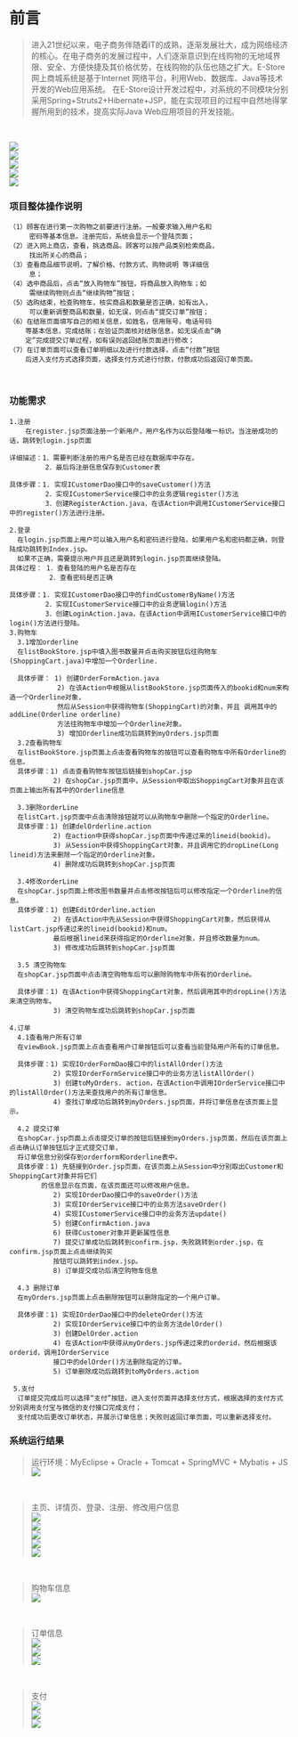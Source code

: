 # 前言
>进入21世纪以来，电子商务伴随着IT的成熟，逐渐发展壮大，成为网络经济的核心。在电子商务的发展过程中，人们逐渐意识到在线购物的无地域界限、安全、方便快捷及其价格优势，在线购物的队伍也随之扩大。E-Store网上商城系统是基于Internet 网络平台，利用Web、数据库、Java等技术开发的Web应用系统。 在E-Store设计开发过程中，对系统的不同模块分别采用Spring+Struts2+Hibernate+JSP，能在实现项目的过程中自然地得掌握所用到的技术，提高实际Java Web应用项目的开发技能。

<br>

![](https://github.com/MoDann/image/blob/master/estore/design/%E5%9B%BE%E7%89%8726.png) <br>
![](https://github.com/MoDann/image/blob/master/estore/design/%E5%9B%BE%E7%89%8727.png) <br>
![](https://github.com/MoDann/image/blob/master/estore/design/%E5%9B%BE%E7%89%8728.png) <br>
![](https://github.com/MoDann/image/blob/master/estore/design/%E5%9B%BE%E7%89%8729.png) <br>
![](https://github.com/MoDann/image/blob/master/estore/design/%E5%9B%BE%E7%89%8730.png) <br>

### 项目整体操作说明 

    （1）顾客在进行第一次购物之前要进行注册。一般要求输入用户名和
         密码等基本信息。注册完后，系统会显示一个登陆页面； 
    （2）进入网上商店，查看，挑选商品。顾客可以按产品类别检索商品，
         找出所关心的商品；  
    （3）查看商品细节说明，了解价格、付款方式、购物说明 等详细信
         息；
    （4）选中商品后，点击“放入购物车”按钮，将商品放入购物车；如
         需继续购物则点击“继续购物”按钮；  
    （5）选购结束，检查购物车，核实商品和数量是否正确，如有出入，
         可以重新调整商品和数量，如无误，则点击“提交订单”按钮；  
    （6）在结账页面填写自己的相关信息，如姓名，信用账号，电话号码
        等基本信息，完成结账；在验证页面核对结账信息，如无误点击“确
        定”完成提交订单过程，如有误则返回结账页面进行修改；
    （7）在订单页面可以查看订单明细以及进行付款选择，点击“付款”按钮
        后进入支付方式选择页面，选择支付方式进行付款，付款成功后返回订单页面。

<br>

### 功能需求

    1.注册
        在register.jsp页面注册一个新用户，用户名作为以后登陆唯一标识。当注册成功的话，跳转到login.jsp页面

    详细描述：1．需要判断注册的用户名是否已经在数据库中存在。
             2．最后将注册信息保存到Customer表

    具体步骤：1. 实现ICustomerDao接口中的saveCustomer()方法
             2．实现ICustomerService接口中的业务逻辑register()方法
             3．创建RegisterAction.java，在该Action中调用ICustomerService接口中的register()方法进行注册。

    2.登录
      在login.jsp页面上用户可以输入用户名和密码进行登陆，如果用户名和密码都正确，则登陆成功跳转到Index.jsp。
      如果不正确，需要提示用户并且还是跳转到login.jsp页面继续登陆。
    具体过程： 1．查看登陆的用户名是否存在
              2．查看密码是否正确

    具体步骤：1. 实现ICustomerDao接口中的findCustomerByName()方法
             2．实现ICustomerService接口中的业务逻辑login()方法
             3．创建LoginAction.java，在该Action中调用ICustomerService接口中的login()方法进行登陆。
    3.购物车
      3.1增加orderline
      在listBookStore.jsp中填入图书数量并点击购买按钮后往购物车(ShoppingCart.java)中增加一个Orderline.

      具体步骤： 1) 创建OrderFormAction.java
                2) 在该Action中根据从listBookStore.jsp页面传入的bookid和num来构造一个Orderline对象，
                然后从Session中获得购物车(ShoppingCart)的对象，并且 调用其中的addLine(Orderline orderline)
                方法往购物车中增加一个Orderline对象。
                3) 增加Orderline成功后跳转到myOrders.jsp页面
      3.2查看购物车
      在listBookStore.jsp页面上点击查看购物车的按钮可以查看购物车中所有Orderline的信息。
      具体步骤：1) 点击查看购物车按钮后链接到shopCar.jsp
               2) 在shopCar.jsp页面中，从Session中取出ShoppingCart对象并且在该页面上输出所有其中的Orderline信息

      3.3删除orderLine
      在listCart.jsp页面中点击清除按钮就可以从购物车中删除一个指定的Orderline。
      具体步骤：1) 创建delOrderline.action		 
               2) 在action中获得shopCar.jsp页面中传递过来的lineid(bookid)。
               3) 从Session中获得ShoppingCart对象，并且调用它的dropLine(Long lineid)方法来删除一个指定的Orderline对象。
               4) 删除成功后跳转到shopCar.jsp页面

      3.4修改orderLine
      在shopCar.jsp页面上修改图书数量并点击修改按钮后可以修改指定一个Orderline的信息。
      具体步骤：1) 创建EditOrderline.action
               2) 在该Action中先从Session中获得ShoppingCart对象，然后获得从listCart.jsp传递过来的lineid(bookid)和num，
               最后根据lineid来获得指定的Orderline对象，并且修改数量为num。
               3) 修改成功后跳转到shopCar.jsp页面

      3.5 清空购物车
      在shopCar.jsp页面中点击清空购物车后可以删除购物车中所有的Orderline。

      具体步骤：1) 在该Action中获得ShoppingCart对象，然后调用其中的dropLine()方法来清空购物车。
               3) 清空购物车成功后跳转到shopCar.jsp页面

    4.订单
      4.1查看用户所有订单
      在viewBook.jsp页面上点击查看用户订单按钮后可以查看当前登陆用户所有的订单信息。

      具体步骤：1) 实现IOrderFormDao接口中的listAllOrder()方法
               2) 实现IOrderFormService接口中的业务方法listAllOrder()
               3) 创建toMyOrders. action，在该Action中调用IOrderService接口中的listAllOrder()方法来查找用户的所有订单信息。
               4) 查找订单成功后跳转到myOrders.jsp页面，并将订单信息在该页面上显示。

      4.2 提交订单
      在shopCar.jsp页面上点击提交订单的按钮后链接到myOrders.jsp页面，然后在该页面上点击确认订单按钮后才正式提交订单，
      将订单信息分别保存到orderform和orderline表中。
      具体步骤：1) 先链接到Order.jsp页面，在该页面上从Session中分别取出Customer和ShoppingCart对象并将它们
            的信息显示在页面，在该页面还可以修改用户信息。
               2) 实现IOrderDao接口中的saveOrder()方法
               3) 实现IOrderService接口中的业务方法saveOrder()
               4) 实现ICustomerService接口中的业务方法update()
               5) 创建ConfirmAction.java
               6) 获得Customer对象并更新属性信息
               7) 提交订单成功后跳转到confirm.jsp，失败跳转到order.jsp，在confirm.jsp页面上点击继续购买
               按钮可以跳转到index.jsp。
               8) 订单提交成功后清空购物车信息

      4.3 删除订单
      在myOrders.jsp页面上点击删除按钮可以删除指定的一个用户订单。

      具体步骤：1) 实现IOrderDao接口中的deleteOrder()方法
               2) 实现IOrderService接口中的业务方法delOrder()
               3) 创建DelOrder.action
               4) 在该Action中获得从myOrders.jsp传递过来的orderid，然后根据该orderid，调用IOrderService
               接口中的delOrder()方法删除指定的订单。
               5) 订单删除成功后跳转到toMyOrders.action

     5.支付
      订单提交完成后可以选择“支付”按钮，进入支付页面并选择支付方式，根据选择的支付方式分别调用支付宝与微信的支付接口完成支付；
      支付成功后更改订单状态，并展示订单信息；失败则返回订单页面，可以重新选择支付。
  
  ### 系统运行结果
  
  >运行环境：MyEclipse + Oracle + Tomcat + SpringMVC + Mybatis + JS <br>
  ![](https://github.com/MoDann/image/blob/master/estore/result/%E5%9B%BE%E7%89%8713.png) 
  <br>
  
  >主页、详情页、登录、注册、修改用户信息<br>
  ![](https://github.com/MoDann/image/blob/master/estore/result/%E5%9B%BE%E7%89%8714.png)<br>
  ![](https://github.com/MoDann/image/blob/master/estore/result/%E5%9B%BE%E7%89%8715.png)<br>
  ![](https://github.com/MoDann/image/blob/master/estore/result/%E5%9B%BE%E7%89%8716.png)<br>
  ![](https://github.com/MoDann/image/blob/master/estore/result/%E5%9B%BE%E7%89%8717.png)<br>
  ![](https://github.com/MoDann/image/blob/master/estore/result/%E5%9B%BE%E7%89%8719.png)
  <br>
  
  >购物车信息<br>
  ![](https://github.com/MoDann/image/blob/master/estore/result/%E5%9B%BE%E7%89%8718.png)
  <br>
  
  >订单信息<br>
  ![](https://github.com/MoDann/image/blob/master/estore/result/%E5%9B%BE%E7%89%8720.png)<br>
  ![](https://github.com/MoDann/image/blob/master/estore/result/%E5%9B%BE%E7%89%8721.png)<br>
  ![](https://github.com/MoDann/image/blob/master/estore/result/%E5%9B%BE%E7%89%8722.png)
  <br>
  
  >支付<br>
  ![](https://github.com/MoDann/image/blob/master/estore/result/%E5%9B%BE%E7%89%8723.png)<br>
  ![](https://github.com/MoDann/image/blob/master/estore/result/%E5%9B%BE%E7%89%8724.png) <br>
  ![](https://github.com/MoDann/image/blob/master/estore/result/%E5%9B%BE%E7%89%8725.png)
  <br>

          

